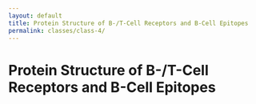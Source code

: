 ```yaml
---
layout: default
title: Protein Structure of B-/T-Cell Receptors and B-Cell Epitopes
permalink: classes/class-4/
---
```


# Protein Structure of B-/T-Cell Receptors and B-Cell Epitopes
